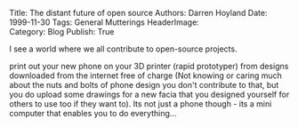 Title:          The distant future of open source
Authors:        Darren Hoyland
Date:           1999-11-30
Tags:           General Mutterings
HeaderImage:    
Category:       Blog
Publish:        True


I see a world where we all contribute to open-source projects.

print out your new phone on your 3D printer (rapid prototyper) from designs downloaded from the internet free of charge (Not knowing or caring much about the nuts and bolts of phone design you don't contribute to that, but you do upload some drawings for a new facia that you designed yourself for others to use too if they want to). Its not just a phone though - its a mini computer that enables you to do everything...